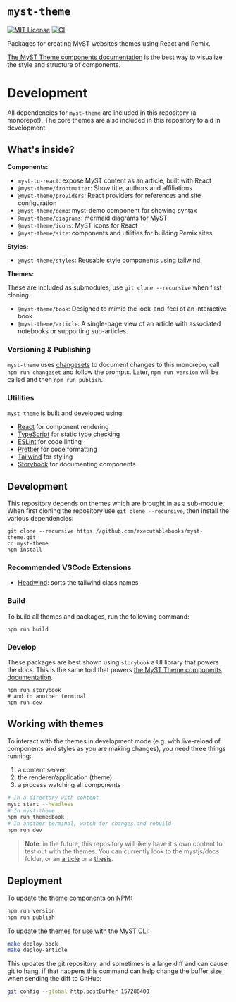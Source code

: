 # `myst-theme`

[![MIT License](https://img.shields.io/badge/license-MIT-blue.svg)](https://github.com/executablebooks/myst-theme/blob/main/LICENSE)
[![CI](https://github.com/executablebooks/myst-theme/workflows/CI/badge.svg)](https://github.com/executablebooks/myst-theme/actions)

Packages for creating MyST websites themes using React and Remix.

[The MyST Theme components documentation](https://executablebooks.github.io/myst-theme/?path=/docs/components-introduction--docs) is the best way to visualize the style and structure of components.

# Development

All dependencies for `myst-theme` are included in this repository (a monorepo!).
The core themes are also included in this repository to aid in development.

## What's inside?

**Components:**

- `myst-to-react`: expose MyST content as an article, built with React
- `@myst-theme/frontmatter`: Show title, authors and affiliations
- `@myst-theme/providers`: React providers for references and site configuration
- `@myst-theme/demo`: myst-demo component for showing syntax
- `@myst-theme/diagrams`: mermaid diagrams for MyST
- `@myst-theme/icons`: MyST icons for React
- `@myst-theme/site`: components and utilities for building Remix sites

**Styles:**

- `@myst-theme/styles`: Reusable style components using tailwind

**Themes:**

These are included as submodules, use `git clone --recursive` when first cloning.

- `@myst-theme/book`: Designed to mimic the look-and-feel of an interactive book.
- `@myst-theme/article`: A single-page view of an article with associated notebooks or supporting sub-articles.

### Versioning & Publishing

`myst-theme` uses [changesets](https://github.com/changesets/changesets) to document changes to this monorepo, call `npm run changeset` and follow the prompts. Later, `npm run version` will be called and then `npm run publish`.

### Utilities

`myst-theme` is built and developed using:

- [React](https://reactjs.org/) for component rendering
- [TypeScript](https://www.typescriptlang.org/) for static type checking
- [ESLint](https://eslint.org/) for code linting
- [Prettier](https://prettier.io) for code formatting
- [Tailwind](https://tailwindcss.com/) for styling
- [Storybook](https://storybook.js.org/) for documenting components

## Development

This repository depends on themes which are brought in as a sub-module.
When first cloning the repository use `git clone --recursive`,
then install the various dependencies:

```
git clone --recursive https://github.com/executablebooks/myst-theme.git
cd myst-theme
npm install
```

### Recommended VSCode Extensions

- [Headwind](https://marketplace.visualstudio.com/items?itemName=heybourn.headwind): sorts the tailwind class names

### Build

To build all themes and packages, run the following command:

```
npm run build
```

### Develop

These packages are best shown using `storybook` a UI library that powers the docs.
This is the same tool that powers [the MyST Theme components documentation](https://executablebooks.github.io/myst-theme/?path=/docs/components-introduction--docs).

```
npm run storybook
# and in another terminal
npm run dev
```

## Working with themes

To interact with the themes in development mode (e.g. with live-reload of components and styles as you are making changes), you need three things running:

1. a content server
2. the renderer/application (theme)
3. a process watching all components

```bash
# In a directory with content
myst start --headless
# In myst-theme
npm run theme:book
# In another terminal, watch for changes and rebuild
npm run dev
```

> **Note**: in the future, this repository will likely have it's own content to test out with the themes.
> You can currently look to the mystjs/docs folder, or an [article](https://github.com/simpeg/tle-finitevolume) or a [thesis](https://github.com/rowanc1/phd-thesis).

## Deployment

To update the theme components on NPM:

```bash
npm run version
npm run publish
```

To update the themes for use with the MyST CLI:

```bash
make deploy-book
make deploy-article
```

This updates the git repository, and sometimes is a large diff and can cause git to hang, if that happens this command can help change the buffer size when sending the diff to GitHub:

```bash
git config --global http.postBuffer 157286400
```
